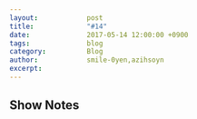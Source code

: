 ```yaml
---
layout:            post
title:             "#14"
date:              2017-05-14 12:00:00 +0900
tags:              blog
category:          Blog
author:            smile-0yen,azihsoyn
excerpt:
---
```


## Show Notes
